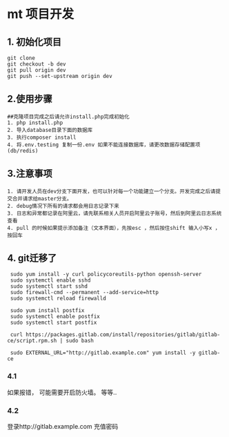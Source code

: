 # mt 项目开发

## 1. 初始化项目
    git clone 
    git checkout -b dev
    git pull origin dev
    git push --set-upstream origin dev
    
## 2.使用步骤
    ##克隆项目完成之后请允许install.php完成初始化
    1. php install.php
    2. 导入database目录下面的数据库
    3. 执行composer install
    4. 将.env.testing 复制一份.env 如果不能连接数据库，请更改数据存储配置项(db/redis)
    
## 3.注意事项
    1. 请开发人员在dev分支下面开发，也可以针对每一个功能建立一个分支。开发完成之后请提交合并请求给master分支。
    2. debug情况下所有的请求都会用日志记录下来
    3. 日志和异常都记录在阿里云，请先联系相关人员开启阿里云子账号，然后到阿里云日志系统查看
    4. pull 的时候如果提示添加备注（文本界面），先按esc ，然后按住shift 输入小写x ，按回车
    
    
## 4. git迁移了

```
 sudo yum install -y curl policycoreutils-python openssh-server
 sudo systemctl enable sshd
 sudo systemctl start sshd
 sudo firewall-cmd --permanent --add-service=http
 sudo systemctl reload firewalld
 
 sudo yum install postfix
 sudo systemctl enable postfix
 sudo systemctl start postfix
 
 curl https://packages.gitlab.com/install/repositories/gitlab/gitlab-ce/script.rpm.sh | sudo bash
 
 sudo EXTERNAL_URL="http://gitlab.example.com" yum install -y gitlab-ce
```

### 4.1 
如果报错， 可能需要开启防火墙。
等等..

### 4.2
登录http://gitlab.example.com
充值密码